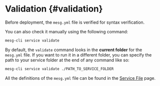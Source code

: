 # Validation {#validation}

Before deployment, the `mesg.yml` file is verified for syntax verification.

You can also check it manually using the following command:

```bash
mesg-cli service validate
```

By default, the `validate` command looks in the **current folder** for the `mesg.yml` file. If you want to run it in a different folder, you can specify the path to your service folder at the end of any command like so:

```bash
mesg-cli service validate ./PATH_TO_SERVICE_FOLDER
```

All the definitions of the `mesg.yml` file can be found in the [Service File](/./service/configuration.md) page.



